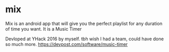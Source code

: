 # mix
Mix is an android app that will give you the perfect playlist for any duration of time you want. It is a Music Timer

Devloped at YHack 2016 by myself. tbh wish I had a team, could have done so much more.
https://devpost.com/software/music-timer
